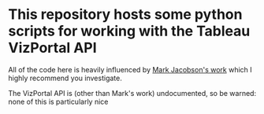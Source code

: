 # This repository hosts some python scripts for working with the Tableau VizPortal API

All of the code here is heavily influenced by [Mark Jacobson's work](https://viziblydiffrnt.github.io/blog/2017/01/26/documenting-tableau-vizportal-api) which I highly recommend you investigate.

The VizPortal API is (other than Mark's work) undocumented, so be warned: none of this is particularly nice
